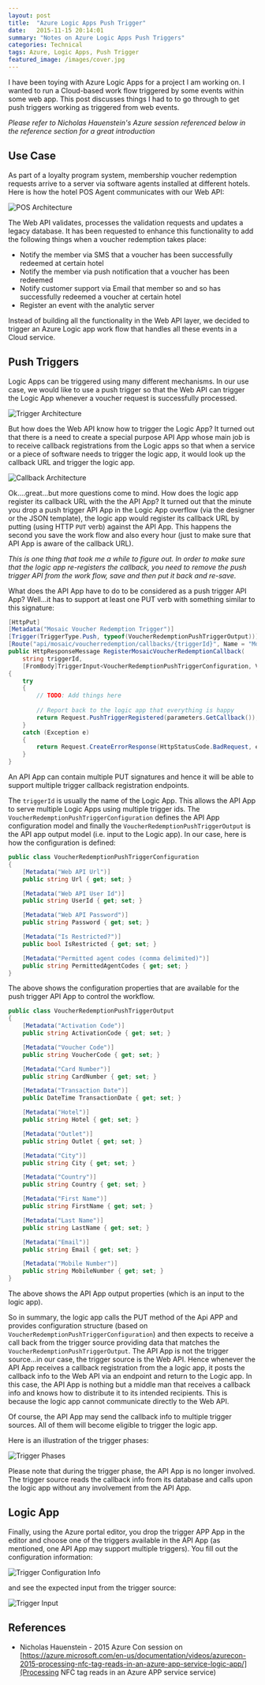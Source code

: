 ```yaml
---
layout: post
title:  "Azure Logic Apps Push Trigger"
date:   2015-11-15 20:14:01
summary: "Notes on Azure Logic Apps Push Triggers"
categories: Technical
tags: Azure, Logic Apps, Push Trigger
featured_image: /images/cover.jpg
---
```


I have been toying with Azure Logic Apps for a project I am working on. I wanted to run a Cloud-based work flow triggered by some events within some web app. This post discusses things I had to to go through to get push triggers working as triggered from web events.

_Please refer to Nicholas Hauenstein's Azure session referenced below in the reference section for a great introduction_

## Use Case

As part of a loyalty program system, membership voucher redemption requests arrive to a server via software agents installed at different hotels. Here is how the hotel POS Agent communicates with our Web API:

![POS Architecture](http://i.imgur.com/xquyGYG.png)

The Web API validates, processes the validation requests and updates a legacy database. It has been requested to enhance this functionality to add the following things when a voucher redemption takes place:

* Notify the member via SMS that a voucher has been successfully redeemed at certain hotel  
* Notify the member via push notification that a voucher has been redeemed
* Notify customer support via Email that member so and so has successfully redeemed a voucher at certain hotel  
* Register an event with the analytic server

Instead of building all the functionality in the Web API layer, we decided to trigger an Azure Logic app work flow that handles all these events in a Cloud service.
 
## Push Triggers

Logic Apps can be triggered using many different mechanisms. In our use case, we would like to use a push trigger so that the Web API can trigger the Logic App whenever a voucher request is successfully processed.

![Trigger Architecture](http://i.imgur.com/VzqsehB.png)

But how does the Web API know how to trigger the Logic App? It turned out that there is a need to create a special purpose API App whose main job is to receive callback registrations from the Logic apps so that when a service or a piece of software needs to trigger the logic app, it would look up the callback URL and trigger the logic app. 

![Callback Architecture](http://i.imgur.com/bu9XEze.png)

Ok....great...but more questions come to mind. How does the logic app register its callback URL with the the API App? It turned out that the minute you drop a push trigger API App in the Logic App overflow (via the designer or the JSON template), the logic app would register its callback URL by putting (using HTTP `PUT` verb) against the API App. This happens the second you save the work flow and also every hour (just to make sure that API App is aware of the callback URL).

_This is one thing that took me a while to figure out. In order to make sure that the logic app re-registers the callback, you need to remove the push trigger API from the work flow, save and then put it back and re-save._

What does the API App have to do to be considered as a push trigger API App? Well...it has to support at least one PUT verb with something similar to this signature:

```csharp
[HttpPut]
[Metadata("Mosaic Voucher Redemption Trigger")]
[Trigger(TriggerType.Push, typeof(VoucherRedemptionPushTriggerOutput))]
[Route("api/mosaic/voucherredemption/callbacks/{triggerId}", Name = "MosaicVoucherRedemptionTriggerCallback")]
public HttpResponseMessage RegisterMosaicVoucherRedemptionCallback(
    string triggerId,
    [FromBody]TriggerInput<VoucherRedemptionPushTriggerConfiguration, VoucherRedemptionPushTriggerOutput> parameters)
{
    try
    {
        // TODO: Add things here
        
        // Report back to the logic app that everything is happy
        return Request.PushTriggerRegistered(parameters.GetCallback());
    }
    catch (Exception e)
    {
        return Request.CreateErrorResponse(HttpStatusCode.BadRequest, e.Message);
    }
}
```

An API App can contain multiple PUT signatures and hence it will be able to support multiple trigger callback registration endpoints.
  
The `triggerId` is usually the name of the Logic App. This allows the API App to serve multiple Logic Apps using multiple trigger ids. The `VoucherRedemptionPushTriggerConfiguration` defines the API App configuration model and finally the `VoucherRedemptionPushTriggerOutput` is the API app output model (i.e. input to the Logic app). In our case, here is how the configuration is defined:

```csharp
public class VoucherRedemptionPushTriggerConfiguration
{
    [Metadata("Web API Url")]
    public string Url { get; set; }

    [Metadata("Web API User Id")]
    public string UserId { get; set; }

    [Metadata("Web API Password")]
    public string Password { get; set; }

    [Metadata("Is Restricted?")]
    public bool IsRestricted { get; set; }

    [Metadata("Permitted agent codes (comma delimited)")]
    public string PermittedAgentCodes { get; set; }
}
```    
The above shows the configuration properties that are available for the push trigger API App to control the workflow.

```csharp
public class VoucherRedemptionPushTriggerOutput
{
    [Metadata("Activation Code")]
    public string ActivationCode { get; set; }

    [Metadata("Voucher Code")]
    public string VoucherCode { get; set; }

    [Metadata("Card Number")]
    public string CardNumber { get; set; }

    [Metadata("Transaction Date")]
    public DateTime TransactionDate { get; set; }

    [Metadata("Hotel")]
    public string Hotel { get; set; }

    [Metadata("Outlet")]
    public string Outlet { get; set; }

    [Metadata("City")]
    public string City { get; set; }

    [Metadata("Country")]
    public string Country { get; set; }

    [Metadata("First Name")]
    public string FirstName { get; set; }

    [Metadata("Last Name")]
    public string LastName { get; set; }

    [Metadata("Email")]
    public string Email { get; set; }

    [Metadata("Mobile Number")]
    public string MobileNumber { get; set; }
}
```   
The above shows the API App output properties (which is an input to the logic app).

So in summary, the logic app calls the PUT method of the Api APP and provides configuration structure (based on `VoucherRedemptionPushTriggerConfiguration`) and then expects to receive a call back from the trigger source providing data that matches the `VoucherRedemptionPushTriggerOutput`. The API App is not the trigger source...in our case, the trigger source is the Web API. Hence whenever the API App receives a callback registration from the a logic app, it posts the callback info to the Web API via an endpoint and return to the Logic app. In this case, the API App is nothing but a middle man that receives a callback info and knows how to distribute it to its intended recipients. This is because the logic app cannot communicate directly to the Web API. 

Of course, the API App may send the callback info to multiple trigger sources. All of them will become eligible to trigger the logic app.

Here is an illustration of the trigger phases:

![Trigger Phases](http://i.imgur.com/TM0MHgZ.png) 

Please note that during the trigger phase, the API App is no longer involved. The trigger source reads the callback info from its database and calls upon the logic app  without any involvement from the API App.

## Logic App
 
Finally, using the Azure portal editor, you drop the trigger APP App in the editor and choose one of the triggers available in the API App (as mentioned, one API App may support multiple triggers). You fill out the configuration information:

![Trigger Configuration Info](http://i.imgur.com/vP76X5O.png)

and see the expected input from the trigger source:

![Trigger Input](http://i.imgur.com/5ACczU2.png)  


## References

* Nicholas Hauenstein - 2015 Azure Con session on [https://azure.microsoft.com/en-us/documentation/videos/azurecon-2015-processing-nfc-tag-reads-in-an-azure-app-service-logic-app/](Processing NFC tag reads in an Azure APP service service)

